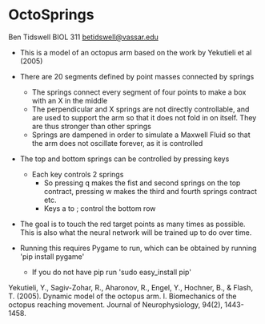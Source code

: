 # OctoSprings
Ben Tidswell
BIOL 311
betidswell@vassar.edu

* This is a model of an octopus arm based on the work by Yekutieli et al (2005)

* There are 20 segments defined by point masses connected by springs
	* The springs connect every segment of four points to make a box with an X in the middle
	* The perpendicular and X springs are not directly controllable, and are used to support the arm so that it does not fold in on itself. They are thus stronger than other springs
	* Springs are dampened in order to simulate a Maxwell Fluid so that the arm does not oscillate forever, as it is controlled

* The top and bottom springs can be controlled by pressing keys
	* Each key controls 2 springs
		* So pressing q makes the fist and second springs on the top contract, pressing w makes the third and fourth springs contract etc.
		* Keys a to ; control the bottom row

* The goal is to touch the red target points as many times as possible. This is also what the neural network will be trained up to do over time. 

* Running this requires Pygame to run, which can be obtained by running 'pip install pygame'
	* If you do not have pip run 'sudo easy_install pip'


Yekutieli, Y., Sagiv-Zohar, R., Aharonov, R., Engel, Y., Hochner, B., & Flash, T. (2005). Dynamic model of the octopus arm. I. Biomechanics of the octopus reaching movement. Journal of Neurophysiology, 94(2), 1443-1458.

		
